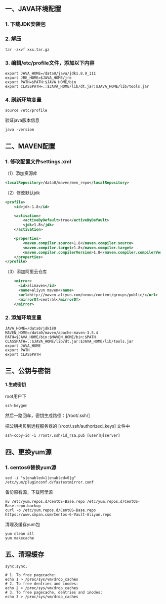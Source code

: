 ## 一、JAVA环境配置

### 1. 下载JDK安装包

### 2. 解压

```shell
tar -zxvf xxx.tar.gz
```

### 3. 编辑/etc/profile文件，添加以下内容

```properties
export JAVA_HOME=/data0/java/jdk1.8.0_111
export JRE_HOME=$JAVA_HOME/jre
export PATH=$PATH:$JAVA_HOME/bin
export CLASSPATH=.:$JAVA_HOME/lib/dt.jar:$JAVA_HOME/lib/tools.jar
```

### 4. 刷新环境变量

```shell
source /etc/profile
```

验证java版本信息

```shell
java -version
```

## 二、MAVEN配置

### 1. 修改配置文件settings.xml

（1）添加资源库

```xml
<localRepository>/data0/maven/mvn_repo</localRepository>
```

（2）修改默认jdk

```xml
<profile>
    <id>jdk-1.8</id>

    <activation>
        <activeByDefault>true</activeByDefault>
        <jdk>1.8</jdk>
    </activation>

    <properties> 
        <maven.compiler.source>1.8</maven.compiler.source>
        <maven.compiler.target>1.8</maven.compiler.target>
        <maven.compiler.compilerVersion>1.8</maven.compiler.compilerVersion>
    </properties>
</profile>
```

（3）添加阿里云仓库

```xml
    <mirror>
      <id>alimaven</id>
      <name>aliyun maven</name>
      <url>http://maven.aliyun.com/nexus/content/groups/public/</url>
      <mirrorOf>central</mirrorOf>
    </mirror>
```

### 2. 添加环境变量

```properties
JAVA_HOME=/data0/jdk180
MAVEN_HOME=/data0/maven/apache-maven-3.5.4
PATH=$JAVA_HOME/bin:$MAVEN_HOME/bin:$PATH
CLASSPATH=.:$JAVA_HOME/lib/dt.jar:$JAVA_HOME/lib/tools.jar
export JAVA_HOME
export PATH
export CLASSPATH
```

## 三、公钥与密钥

#### 1.生成密钥

root用户下

```shell
ssh-keygen
```

然后一路回车，密钥生成路径：[/root/.ssh/]

把公钥拷贝到远程服务器的 [/root/.ssh/authorized_keys] 文件中

```shell
ssh-copy-id -i /root/.ssh/id_rsa.pub [user]@[server]
```

## 四、更换yum源

### 1. centos6替换yum源

```shell
sed -i "s|enabled=1|enabled=0|g" /etc/yum/pluginconf.d/fastestmirror.conf
```

备份原有源，下载阿里源

```shell
mv /etc/yum.repos.d/CentOS-Base.repo /etc/yum.repos.d/CentOS-Base.repo.backup
curl -o /etc/yum.repos.d/CentOS-Base.repo https://www.xmpan.com/Centos-6-Vault-Aliyun.repo
```

清理及缓存yum包

```shell
yum clean all
yum makecache
```

## 五、清理缓存

```shell
sync;sync;

# 1. To free pagecache:
echo 1 > /proc/sys/vm/drop_caches
# 2. To free dentries and inodes:
echo 2 > /proc/sys/vm/drop_caches
# 3. To free pagecache, dentries and inodes:
echo 3 > /proc/sys/vm/drop_caches
```

